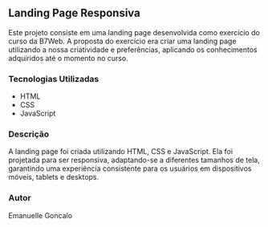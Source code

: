 ## Landing Page Responsiva
Este projeto consiste em uma landing page desenvolvida como exercício do curso da B7Web. A proposta do exercício era criar uma landing page utilizando a nossa criatividade e preferências, aplicando os conhecimentos adquiridos até o momento no curso.

### Tecnologias Utilizadas
- HTML
- CSS
- JavaScript
### Descrição
A landing page foi criada utilizando HTML, CSS e JavaScript. Ela foi projetada para ser responsiva, adaptando-se a diferentes tamanhos de tela, garantindo uma experiência consistente para os usuários em dispositivos móveis, tablets e desktops.

### Autor
Emanuelle Goncalo